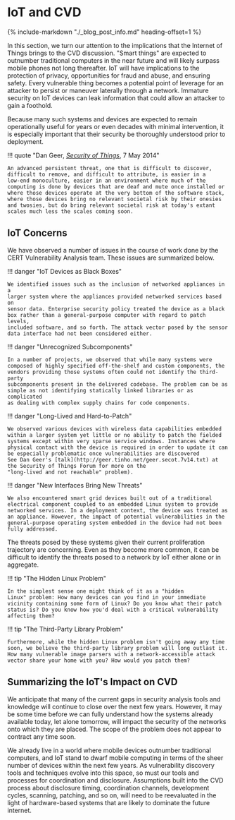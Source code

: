# IoT and CVD

{% include-markdown "./_blog_post_info.md" heading-offset=1 %}

In this section, we turn our attention to the implications that the Internet of
Things brings to the CVD discussion. "Smart things" are expected to
outnumber traditional computers in the near future and will likely
surpass mobile phones not long thereafter. IoT will have implications to
the protection of privacy, opportunities for fraud and abuse, and
ensuring safety. Every vulnerable thing becomes a potential point of
leverage for an attacker to persist or maneuver laterally through a
network. Immature security on IoT devices can leak information that
could allow an attacker to gain a foothold.

Because many such systems and devices are expected to remain
operationally useful for years or even decades with minimal
intervention, it is especially important that their security be
thoroughly understood prior to deployment. 

!!! quote "Dan Geer, [*Security of Things*](http://geer.tinho.net/geer.secot.7v14.txt), 7 May 2014"

    An advanced persistent threat, one that is difficult to discover,
    difficult to remove, and difficult to attribute, is easier in a
    low-end monoculture, easier in an environment where much of the
    computing is done by devices that are deaf and mute once installed or
    where those devices operate at the very bottom of the software stack,
    where those devices bring no relevant societal risk by their onesies
    and twosies, but do bring relevant societal risk at today's extant
    scales much less the scales coming soon.

## IoT Concerns

We have observed a number of issues in the course of work done by the
CERT Vulnerability Analysis team. These issues are summarized below.

<div class="grid" markdown>

!!! danger "IoT Devices as Black Boxes"

    We identified issues such as the inclusion of networked appliances in a
    larger system where the appliances provided networked services based on
    sensor data. Enterprise security policy treated the device as a black
    box rather than a general-purpose computer with regard to patch levels,
    included software, and so forth. The attack vector posed by the sensor
    data interface had not been considered either.

!!! danger "Unrecognized Subcomponents"

    In a number of projects, we observed that while many systems were
    composed of highly specified off-the-shelf and custom components, the
    vendors providing those systems often could not identify the third-party
    subcomponents present in the delivered codebase. The problem can be as
    simple as not identifying statically linked libraries or as complicated
    as dealing with complex supply chains for code components.

!!! danger "Long-Lived and Hard-to-Patch"

    We observed various devices with wireless data capabilities embedded
    within a larger system yet little or no ability to patch the fielded
    systems except within very sparse service windows. Instances where
    physical contact with the device is required in order to update it can
    be especially problematic once vulnerabilities are discovered
    See Dan Geer's [talk](http://geer.tinho.net/geer.secot.7v14.txt) at the Security of Things Forum for more on the
    "long-lived and not reachable" problem).

!!! danger "New Interfaces Bring New Threats"

    We also encountered smart grid devices built out of a traditional
    electrical component coupled to an embedded Linux system to provide
    networked services. In a deployment context, the device was treated as
    an appliance. However, the impact of potential vulnerabilities in the
    general-purpose operating system embedded in the device had not been
    fully addressed.

</div>


The threats posed by these systems given their current proliferation trajectory are
concerning.
Even as they become more common, it can be difficult to identify the threats posed to a network by IoT either alone or in
aggregate.

<div class="grid" markdown>
!!! tip "The Hidden Linux Problem"

    In the simplest sense one might think of it as a "hidden
    Linux" problem: How many devices can you find in your immediate
    vicinity containing some form of Linux? Do you know what their patch
    status is? Do you know how you'd deal with a critical vulnerability
    affecting them?

!!! tip "The Third-Party Library Problem"

    Furthermore, while the hidden Linux problem isn't going away any time
    soon, we believe the third-party library problem will long outlast it.
    How many vulnerable image parsers with a network-accessible attack
    vector share your home with you? How would you patch them?

</div>



## Summarizing the IoT's Impact on CVD

We anticipate that many of the current gaps in security analysis tools
and knowledge will continue to close over the next few years. However, it
may be some time before we can fully understand how the systems already
available today, let alone tomorrow, will impact the security of the
networks onto which they are placed. The scope of the problem does not
appear to contract any time soon.

We already live in a world where mobile devices outnumber traditional
computers, and IoT stand to dwarf mobile computing in terms of the sheer
number of devices within the next few years. As vulnerability discovery
tools and techniques evolve into this space, so must our tools and
processes for coordination and disclosure. Assumptions built into the
CVD process about disclosure timing, coordination channels, development
cycles, scanning, patching, and so on, will need to be reevaluated in
the light of hardware-based systems that are likely to dominate the
future internet.
